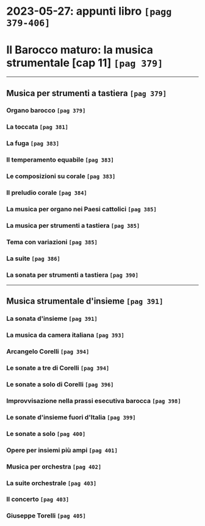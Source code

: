 # 2023-05-27: appunti libro `[pagg 379-406]`

# Il Barocco maturo: la musica strumentale [cap 11] `[pag 379]`

---

## Musica per strumenti a tastiera `[pag 379]`

### Organo barocco `[pag 379]`

### La toccata `[pag 381]`

### La fuga `[pag 383]`

### Il temperamento equabile `[pag 383]`

### Le composizioni su corale `[pag 383]`

### Il preludio corale `[pag 384]`

### La musica per organo nei Paesi cattolici `[pag 385]`

### La musica per strumenti a tastiera `[pag 385]`

### Tema con variazioni `[pag 385]`

### La suite `[pag 386]`

### La sonata per strumenti a tastiera `[pag 390]`

---

## Musica strumentale d'insieme `[pag 391]`

### La sonata d'insieme `[pag 391]`

### La musica da camera italiana `[pag 393]`

### Arcangelo Corelli `[pag 394]`

### Le sonate a tre di Corelli `[pag 394]`

### Le sonate a solo di Corelli `[pag 396]`

### Improvvisazione nella prassi esecutiva barocca `[pag 398]`

### Le sonate d'insieme fuori d'Italia `[pag 399]`

### Le sonate a solo `[pag 400]`

### Opere per insiemi più ampi `[pag 401]`

### Musica per orchestra `[pag 402]`

### La suite orchestrale `[pag 403]`

### Il concerto `[pag 403]`

### Giuseppe Torelli `[pag 405]`